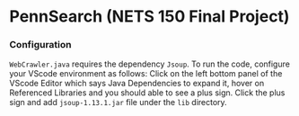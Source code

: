 # PennSearch (NETS 150 Final Project)

### Configuration
`WebCrawler.java` requires the dependency `Jsoup`. To run the code, configure your VScode environment as follows: Click on the left bottom panel of the VScode Editor which says Java Dependencies to expand it, hover on Referenced Libraries and you should able to see a plus sign. Click the plus sign and add `jsoup-1.13.1.jar` file under the `lib` directory.
